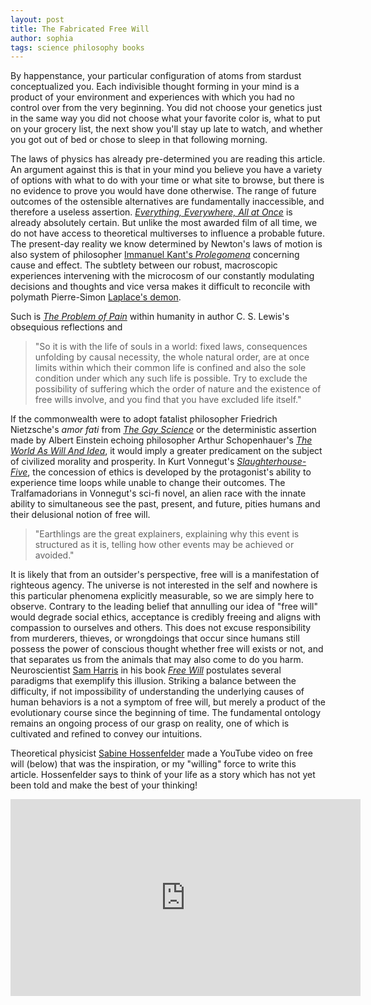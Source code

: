 ```yaml
---
layout: post
title: The Fabricated Free Will
author: sophia
tags: science philosophy books
---
```


By happenstance, your particular configuration of atoms from stardust conceptualized you. Each indivisible thought forming in your mind is a product of your environment and experiences with which you had no control over from the very beginning. You did not choose your genetics just in the same way you did not choose what your favorite color is, what to put on your grocery list, the next show you'll stay up late to watch, and whether you got out of bed or chose to sleep in that following morning. 

The laws of physics has already pre-determined you are reading this article. An argument against this is that in your mind you believe you have a variety of options with what to do with your time or what site to browse, but there is no evidence to prove you would have done otherwise. The range of future outcomes of the ostensible alternatives are fundamentally inaccessible, and therefore a useless assertion. [*Everything, Everywhere, All at Once*](https://a24films.com/films/everything-everywhere-all-at-once) is already absolutely certain. But unlike the most awarded film of all time, we do not have access to theoretical multiverses to influence a probable future. The present-day reality we know determined by Newton's laws of motion is also system of philosopher [Immanuel Kant's *Prolegomena*](https://www.gutenberg.org/files/52821/52821-h/52821-h.htm) concerning cause and effect. The subtlety between our robust, macroscopic experiences intervening with the microcosm of our constantly modulating decisions and thoughts and vice versa makes it difficult to reconcile with polymath Pierre-Simon [Laplace's demon](https://www.stsci.edu/~lbradley/seminar/laplace.html). 

Such is [*The Problem of Pain*](https://www.cslewis.com/the-problem-of-pain/) within humanity in author C. S. Lewis's obsequious reflections and 

> "So it is with the life of souls in a world: fixed laws, consequences unfolding by causal necessity, the whole natural order, are at once limits within which their common life is confined and also the sole condition under which any such life is possible. Try to exclude the possibility of suffering which the order of nature and the existence of free wills involve, and you find that you have excluded life itself."

If the commonwealth were to adopt fatalist philosopher Friedrich Nietzsche's *amor fati* from [*The Gay Science*](https://www.cambridge.org/highereducation/books/nietzsche-the-gay-science/8CA7DA50CC80580A22D7448AFD5ED687#overview) or the deterministic assertion made by Albert Einstein echoing philosopher Arthur Schopenhauer's [*The World As Will And Idea*](https://www.gutenberg.org/files/40868/40868-h/40868-h.html), it would imply a greater predicament on the subject of civilized morality and prosperity. In Kurt Vonnegut's [*Slaughterhouse-Five*](https://www.penguinrandomhouse.com/books/184345/slaughterhouse-five-by-kurt-vonnegut/), the concession of ethics is developed by the protagonist's ability to experience time loops while unable to change their outcomes. The Tralfamadorians in Vonnegut's sci-fi novel, an alien race with the innate ability to simultaneous see the past, present, and future, pities humans and their delusional notion of free will. 

> "Earthlings are the great explainers, explaining why this event is structured as it is, telling how other events may be achieved or avoided." 

It is likely that from an outsider's perspective, free will is a manifestation of righteous agency. The universe is not interested in the self and nowhere is this particular phenomena explicitly measurable, so we are simply here to observe. Contrary to the leading belief that annulling our idea of "free will" would degrade social ethics, acceptance is credibly freeing and aligns with compassion to ourselves and others. This does not excuse responsibility from murderers, thieves, or wrongdoings that occur since humans still possess the power of conscious thought whether free will exists or not, and that separates us from the animals that may also come to do you harm. Neuroscientist [Sam Harris](https://www.samharris.org) in his book [*Free Will*](https://www.samharris.org/books/free-will) postulates several paradigms that exemplify this illusion. Striking a balance between the difficulty, if not impossibility of understanding the underlying causes of human behaviors is a not a symptom of free will, but merely a product of the evolutionary course since the beginning of time. The fundamental ontology remains an ongoing process of our grasp on reality, one of which is cultivated and refined to convey our intuitions. 

Theoretical physicist [Sabine Hossenfelder](https://www.youtube.com/@SabineHossenfelder) made a YouTube video on free will (below) that was the inspiration, or my "willing" force to write this article. Hossenfelder says to think of your life as a story which has not yet been told and make the best of your thinking!

<center><iframe width="560" height="315" src="https://www.youtube.com/embed/zpU_e3jh_FY" title="YouTube video player" frameborder="0" allow="accelerometer; autoplay; clipboard-write; encrypted-media; gyroscope; picture-in-picture; web-share" allowfullscreen></iframe></center>
